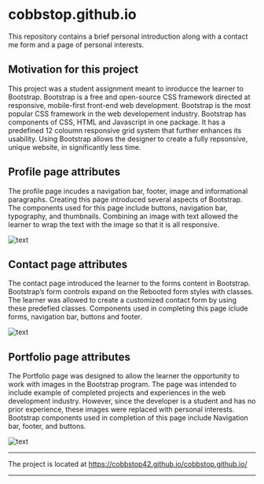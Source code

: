 # cobbstop.github.io
This repository contains a brief personal introduction along with a contact me form and a page of personal interests.  

## Motivation for this project
This project was a student assignment meant to inroducce the learner to Bootstrap.  Bootstrap is a free and open-source CSS framework directed at responsive, mobile-first front-end web development.  Bootstrap is the most popular CSS framework in the web developement industry. Bootstrap has components of CSS, HTML and Javascript in one package.  It has a predefined 12 coloumn responsive grid system that further enhances its usability.  Using Bootstrap allows the designer to create a fully repsonsive, unique website, in significantly less time.     

## Profile page attributes
The profile page incudes a navigation bar, footer, image and informational paragraphs.  Creating this page introduced several aspects of Bootstrap.  The components used for this page include buttons, navigation bar, typography, and thumbnails.  Combining an image with text allowed the learner to wrap the text with the image so that it is all responsive.  


![text](assests/images/about_me.png)

## Contact page attributes
The contact page introduced the learner to the forms content in Bootstrap.  Bootstrap’s form controls expand on the Rebooted form styles with classes. The learner was allowed to create a customized contact form by using these predefied classes.  Components used in completing this page iclude forms, navigation bar, buttons and footer.  

![text](assests/images/contact.png)

## Portfolio page attributes
The Portfolio page was designed to allow the learner the opportunity to work with images in the Bootstrap program.  The page was intended to include example of completed projects and experiences in the web development industry. However, since the developer is a student and has no prior experience, these images were replaced with personal interests.  Bootstrap components used in completion of this page include Navigation bar, footer, and buttons.  

![text](assests/images/portfolio.png)

***
The project is located at https://cobbstop42.github.io/cobbstop.github.io/
***